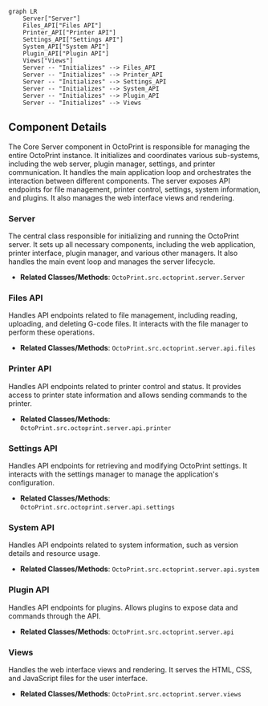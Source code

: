 ```mermaid
graph LR
    Server["Server"]
    Files_API["Files API"]
    Printer_API["Printer API"]
    Settings_API["Settings API"]
    System_API["System API"]
    Plugin_API["Plugin API"]
    Views["Views"]
    Server -- "Initializes" --> Files_API
    Server -- "Initializes" --> Printer_API
    Server -- "Initializes" --> Settings_API
    Server -- "Initializes" --> System_API
    Server -- "Initializes" --> Plugin_API
    Server -- "Initializes" --> Views
```

## Component Details

The Core Server component in OctoPrint is responsible for managing the entire OctoPrint instance. It initializes and coordinates various sub-systems, including the web server, plugin manager, settings, and printer communication. It handles the main application loop and orchestrates the interaction between different components. The server exposes API endpoints for file management, printer control, settings, system information, and plugins. It also manages the web interface views and rendering.

### Server
The central class responsible for initializing and running the OctoPrint server. It sets up all necessary components, including the web application, printer interface, plugin manager, and various other managers. It also handles the main event loop and manages the server lifecycle.
- **Related Classes/Methods**: `OctoPrint.src.octoprint.server.Server`

### Files API
Handles API endpoints related to file management, including reading, uploading, and deleting G-code files. It interacts with the file manager to perform these operations.
- **Related Classes/Methods**: `OctoPrint.src.octoprint.server.api.files`

### Printer API
Handles API endpoints related to printer control and status. It provides access to printer state information and allows sending commands to the printer.
- **Related Classes/Methods**: `OctoPrint.src.octoprint.server.api.printer`

### Settings API
Handles API endpoints for retrieving and modifying OctoPrint settings. It interacts with the settings manager to manage the application's configuration.
- **Related Classes/Methods**: `OctoPrint.src.octoprint.server.api.settings`

### System API
Handles API endpoints related to system information, such as version details and resource usage.
- **Related Classes/Methods**: `OctoPrint.src.octoprint.server.api.system`

### Plugin API
Handles API endpoints for plugins. Allows plugins to expose data and commands through the API.
- **Related Classes/Methods**: `OctoPrint.src.octoprint.server.api`

### Views
Handles the web interface views and rendering. It serves the HTML, CSS, and JavaScript files for the user interface.
- **Related Classes/Methods**: `OctoPrint.src.octoprint.server.views`

